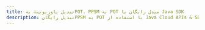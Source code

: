 ---title: تبدیل پاورپوینت بهPOT، PPSM به POT مبدل رایگان یا Java SDKdescription: تبدیل رایگانPPSM به POT با استفاده از Java Cloud APIs & SDK. همچنین اسناد Microsoft PowerPoint را در Cloud ایجاد، ویرایش و رندر کنید.---